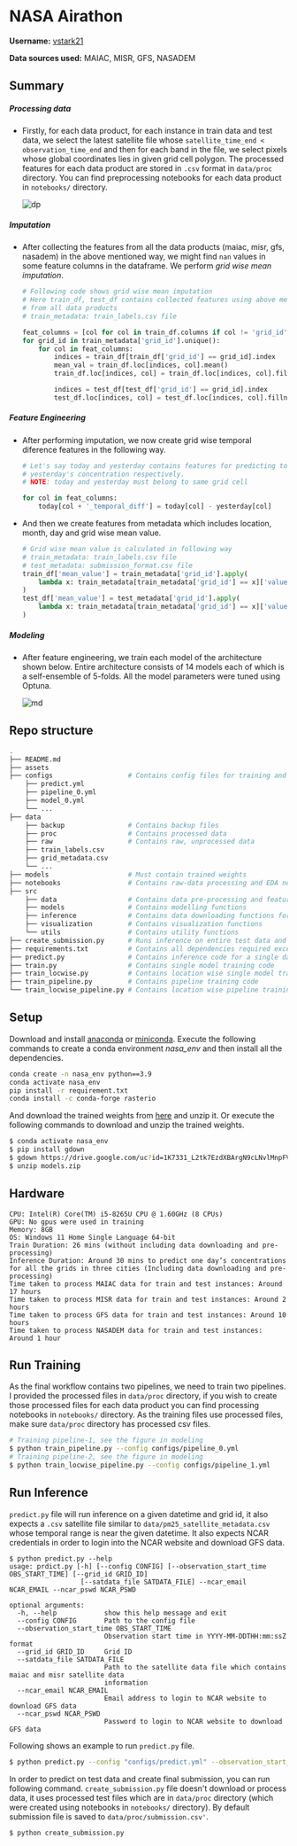 # NASA Airathon

**Username:** [vstark21](https://www.drivendata.org/users/vstark21/)

**Data sources used:** MAIAC, MISR, GFS, NASADEM

## Summary

##### Processing data

* Firstly, for each data product, for each instance in train data and test data, we select the latest satellite file whose `satellite_time_end < observation_time_end` and then for each band in the file, we select pixels whose global coordinates lies in given grid cell polygon. The processed features for each data product are stored in `.csv` format in `data/proc` directory. You can find preprocessing notebooks for each data product in `notebooks/` directory. 
  
  ![dp](assets/dp.png)

##### Imputation

* After collecting the features from all the data products (maiac, misr, gfs, nasadem) in the above mentioned way, we might find `nan` values in some feature columns in the dataframe. We perform *grid wise mean imputation*.
  
  ```python
  # Following code shows grid wise mean imputation
  # Here train_df, test_df contains collected features using above method
  # from all data products
  # train_metadata: train_labels.csv file
  
  feat_columns = [col for col in train_df.columns if col != 'grid_id']
  for grid_id in train_metadata['grid_id'].unique():
      for col in feat_columns:
          indices = train_df[train_df['grid_id'] == grid_id].index
          mean_val = train_df.loc[indices, col].mean()
          train_df.loc[indices, col] = train_df.loc[indices, col].fillna(mean_val)
  
          indices = test_df[test_df['grid_id'] == grid_id].index
          test_df.loc[indices, col] = test_df.loc[indices, col].fillna(mean_val)
  ```

##### Feature Engineering

* After performing imputation, we now create grid wise temporal diference features in the following way.
  
  ```python
  # Let's say today and yesterday contains features for predicting today's 
  # yesterday's concentration respectively. 
  # NOTE: today and yesterday must belong to same grid cell
  
  for col in feat_columns:
      today[col + '_temporal_diff'] = today[col] - yesterday[col]
  ```

* And then we create features from metadata which includes location, month, day and grid wise mean value.
  
  ```python
  # Grid wise mean value is calculated in following way
  # train_metadata: train_labels.csv file
  # test_metadata: submission_format.csv file
  train_df['mean_value'] = train_metadata['grid_id'].apply(
      lambda x: train_metadata[train_metadata['grid_id'] == x]['value'].mean()
  )
  test_df['mean_value'] = test_metadata['grid_id'].apply(
      lambda x: train_metadata[train_metadata['grid_id'] == x]['value'].mean()
  )
  ```

##### Modeling

* After feature engineering, we train each model of the architecture shown below. Entire architecture consists of 14 models each of which is a self-ensemble of 5-folds. All the model parameters were tuned using Optuna.
  
  ![md](assets/md.png)

## Repo structure

```bash
.
├── README.md 
├── assets
├── configs                   # Contains config files for training and inference
    ├── predict.yml
    ├── pipeline_0.yml
    ├── model_0.yml
    └── ...
├── data
    ├── backup                # Contains backup files
    ├── proc                  # Contains processed data
    ├── raw                   # Contains raw, unprocessed data
    ├── train_labels.csv
    ├── grid_metadata.csv
    └── ...
├── models                    # Must contain trained weights
├── notebooks                 # Contains raw-data processing and EDA notebooks
├── src
    ├── data                  # Contains data pre-processing and feature engineering functions
    ├── models                # Contains modelling functions
    ├── inference             # Contains data downloading functions for inference
    ├── visualization         # Contains visualization functions
    └── utils                 # Contains utility functions
├── create_submission.py      # Runs inference on entire test data and creates submission
├── requirements.txt          # Contains all dependencies required except rasterio
├── predict.py                # Contains inference code for a single data point
├── train.py                  # Contains single model training code
├── train_locwise.py          # Contains location wise single model training code
├── train_pipeline.py         # Contains pipeline training code 
└── train_locwise_pipeline.py # Contains location wise pipeline training code
```

## Setup

Download and install [anaconda](https://docs.anaconda.com/anaconda/install/index.html) or [miniconda](https://docs.anaconda.com/anaconda/install/index.html). Execute the following commands to create a conda environment *nasa_env* and then install all the dependencies.

```bash
conda create -n nasa_env python==3.9
conda activate nasa_env
pip install -r requirement.txt
conda install -c conda-forge rasterio
```

And download the trained weights from [here](https://drive.google.com/file/d/1K7331_L2tk7EzdXBArgN9cLNvlMnpFV9) and unzip it. Or execute the following commands to download and unzip the trained weights. 

```bash
$ conda activate nasa_env
$ pip install gdown
$ gdown https://drive.google.com/uc?id=1K7331_L2tk7EzdXBArgN9cLNvlMnpFV9
$ unzip models.zip
```

## Hardware

```
CPU: Intel(R) Core(TM) i5-8265U CPU @ 1.60GHz (8 CPUs)
GPU: No gpus were used in training
Memory: 8GB
OS: Windows 11 Home Single Language 64-bit
Train Duration: 26 mins (without including data downloading and pre-processing)
Inference Duration: Around 30 mins to predict one day’s concentrations for all the grids in three cities (Including data downloading and pre-processing)
Time taken to process MAIAC data for train and test instances: Around 17 hours
Time taken to process MISR data for train and test instances: Around 2 hours
Time taken to process GFS data for train and test instances: Around 10 hours
Time taken to process NASADEM data for train and test instances: Around 1 hour
```

## Run Training

As the final workflow contains two pipelines, we need to train two pipelines. I provided the processed files in `data/proc` directory, if you wish to create those processed files for each data product you can find processing notebooks in `notebooks/` directory. As the training files use processed files, make sure `data/proc` directory has processed csv files.

```bash
# Training pipeline-1, see the figure in modeling
$ python train_pipeline.py --config configs/pipeline_0.yml
# Training pipeline-2, see the figure in modeling
$ python train_locwise_pipeline.py --config configs/pipeline_1.yml
```

## Run Inference

`predict.py` file will run inference on a given datetime and grid id, it also expects a `.csv` satellite file similar to `data/pm25_satellite_metadata.csv` whose temporal range is near the given datetime. It also expects NCAR credentials in order to login into the NCAR website and download GFS data.

```
$ python predict.py --help
usage: prdict.py [-h] [--config CONFIG] [--observation_start_time OBS_START_TIME] [--grid_id GRID_ID]
                  [--satdata_file SATDATA_FILE] --ncar_email NCAR_EMAIL --ncar_pswd NCAR_PSWD

optional arguments:
  -h, --help            show this help message and exit
  --config CONFIG       Path to the config file
  --observation_start_time OBS_START_TIME
                        Observation start time in YYYY-MM-DDTHH:mm:ssZ format
  --grid_id GRID_ID     Grid ID
  --satdata_file SATDATA_FILE
                        Path to the satellite data file which contains maiac and misr satellite data
                        information
  --ncar_email NCAR_EMAIL
                        Email address to login to NCAR website to download GFS data
  --ncar_pswd NCAR_PSWD
                        Password to login to NCAR website to download GFS data
```

Following shows an example to run `predict.py` file.

```bash
$ python predict.py --config "configs/predict.yml" --observation_start_time "2021-03-02T18:30:00Z" --grid_id "C7PGV" --satdata_file "data/pm25_satellite_metadata.csv" --ncar_email <username> --ncar_pswd <password>
```

In order to predict on test data and create final submission, you can run following command. `create_submission.py` file doesn't download or process data, it uses processed test files which are in `data/proc` directory (which were created using notebooks in `notebooks/` directory). By default submission file is saved to `data/proc/submission.csv'`.

```
$ python create_submission.py
```